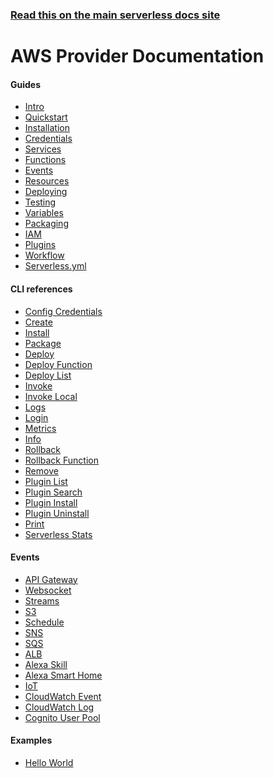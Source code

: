 <!--
title: Serverless - AWS Documentation
menuText: AWS
layout: Doc
-->

<!-- DOCS-SITE-LINK:START automatically generated  -->

### [Read this on the main serverless docs site](https://www.serverless.com/framework/docs/)

<!-- DOCS-SITE-LINK:END -->

# AWS Provider Documentation

<div class="docsSections">
  <div class="docsSection">
    <div class="docsSectionSubHeader">
      <h4>Guides</h4>
    </div>
    <div class="docsProviderItems">
      <ul>
        <li><a href="./guide/intro.md">Intro</a></li>
        <li><a href="./guide/quick-start.md">Quickstart</a></li>
        <li><a href="./guide/installation.md">Installation</a></li>
        <li><a href="./guide/credentials.md">Credentials</a></li>
        <li><a href="./guide/services.md">Services</a></li>
        <li><a href="./guide/functions.md">Functions</a></li>
        <li><a href="./guide/events.md">Events</a></li>
        <li><a href="./guide/resources.md">Resources</a></li>
        <li><a href="./guide/deploying.md">Deploying</a></li>
        <li><a href="./guide/testing.md">Testing</a></li>
        <li><a href="./guide/variables.md">Variables</a></li>
        <li><a href="./guide/packaging.md">Packaging</a></li>
        <li><a href="./guide/iam.md">IAM</a></li>
        <li><a href="./guide/plugins.md">Plugins</a></li>
        <li><a href="./guide/workflow.md">Workflow</a></li>
        <li><a href="./guide/serverless.yml.md">Serverless.yml</a></li>
      </ul>
    </div>
  </div>

  <div class="docsSection">
    <div class="docsSectionSubHeader">
      <h4>CLI references</h4>
    </div>
    <div class="docsProviderItems">
      <ul>
        <li><a href="./cli-reference/config-credentials.md">Config Credentials</a></li>
        <li><a href="./cli-reference/create.md">Create</a></li>
        <li><a href="./cli-reference/install.md">Install</a></li>
        <li><a href="./cli-reference/package.md">Package</a></li>
        <li><a href="./cli-reference/deploy.md">Deploy</a></li>
        <li><a href="./cli-reference/deploy-function.md">Deploy Function</a></li>
        <li><a href="./cli-reference/deploy-list.md">Deploy List</a></li>
        <li><a href="./cli-reference/invoke.md">Invoke</a></li>
        <li><a href="./cli-reference/invoke-local.md">Invoke Local</a></li>
        <li><a href="./cli-reference/logs.md">Logs</a></li>
        <li><a href="./cli-reference/login.md">Login</a></li>
        <li><a href="./cli-reference/metrics.md">Metrics</a></li>
        <li><a href="./cli-reference/info.md">Info</a></li>
        <li><a href="./cli-reference/rollback.md">Rollback</a></li>
        <li><a href="./cli-reference/rollback-function.md">Rollback Function</a></li>
        <li><a href="./cli-reference/remove.md">Remove</a></li>
        <li><a href="./cli-reference/plugin-list.md">Plugin List</a></li>
        <li><a href="./cli-reference/plugin-search.md">Plugin Search</a></li>
        <li><a href="./cli-reference/plugin-install.md">Plugin Install</a></li>
        <li><a href="./cli-reference/plugin-uninstall.md">Plugin Uninstall</a></li>
        <li><a href="./cli-reference/print.md">Print</a></li>
        <li><a href="./cli-reference/slstats.md">Serverless Stats</a></li>
      </ul>
    </div>
  </div>

  <div class="docsSection">
    <div class="docsSectionSubHeader">
      <h4>Events</h4>
    </div>
    <div class="docsProviderItems">
      <ul>
        <li><a href="./events/apigateway.md">API Gateway</a></li>
        <li><a href="./events/websocket.md">Websocket</a></li>
        <li><a href="./events/streams.md">Streams</a></li>
        <li><a href="./events/s3.md">S3</a></li>
        <li><a href="./events/schedule.md">Schedule</a></li>
        <li><a href="./events/sns.md">SNS</a></li>
        <li><a href="./events/sqs.md">SQS</a></li>
        <li><a href="./events/alb.md">ALB</a></li>
        <li><a href="./events/alexa-skill.md">Alexa Skill</a></li>
        <li><a href="./events/alexa-smart-home.md">Alexa Smart Home</a></li>
        <li><a href="./events/iot.md">IoT</a></li>
        <li><a href="./events/cloudwatch-event.md">CloudWatch Event</a></li>
        <li><a href="./events/cloudwatch-log.md">CloudWatch Log</a></li>
        <li><a href="./events/cognito-user-pool.md">Cognito User Pool</a></li>
      </ul>
    </div>
  </div>

  <div class="docsSection">
    <div class="docsSectionSubHeader">
      <h4>Examples</h4>
    </div>
    <div>
      <div class="docsProviderItems">
        <ul>
          <li><a href="./examples/hello-world">Hello World</a></li>
        </ul>
      </div>
    </div>
  </div>
</div>
